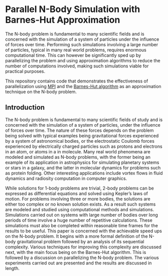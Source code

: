 # Parallel N-Body Simulation with Barnes-Hut Approximation

The N-body problem is fundamental to many scientific fields and is concerned with the simulation of a system of particles under the influence of forces over time. Performing such simulations involving a large number of particles, typical in many real world problems, requires enormous computational time. This can however be significantly sped up by parallelizing the problem and using approximation algorithms to reduce the number of computations involved, making such simulations viable for practical purposes. 

This repository contains code that demonstrates the effectiveness of parallelization using [MPI](https://en.wikipedia.org/wiki/Message_Passing_Interface) and the [Barnes-Hut algorithm](https://en.wikipedia.org/wiki/Barnes%E2%80%93Hut_simulation) as an approximation technique on the N-body problem. 

## Introduction

The N-body problem is fundamental to many scientific fields of study and is concerned with the simulation of a system of particles, under the influence of forces over time. The nature of these forces depends on the problem being solved with typical examples being gravitational forces experienced by a system of astronomical bodies, or the electrostatic Coulomb forces experienced by electrically charged particles such as protons and electrons in an atom, or atoms in a in molecule. Many real world phenomena are modeled and simulated as N-body problems, with the former being an example of its application in astrophysics for simulating planetary systems or stars in a galaxy, and the latter in molecular dynamics for problems such as protein folding. Other interesting applications include vortex flows in fluid dynamics and radiosity computation in computer graphics.

While solutions for 1-body problems are trivial, 2-body problems can be expressed as differential equations and solved using Kepler’s laws of motion. For problems involving three or more bodies, the solutions are either too complex or no known solution exists. As a result such systems are modeled and studied using computational methods and simulations. Simulations carried out on systems with large number of bodies over long periods of time involve a huge number of repetitive calculations. These simulations must also be completed within reasonable time frames for the results to be useful. This paper is concerned with the achievable speed ups on the N-body problem. It begins with a more formal definition of the N-body gravitational problem followed by an analysis of its sequential complexity. Various techniques for improving this complexity are discussed next, with the main focus being on the Barnes-Hut algorithm. This is followed by a discussion on parallelizing the N-body problem. The various experiments carried out are presented and the results are discussed in length.

